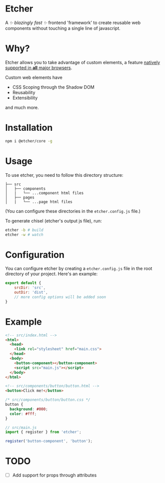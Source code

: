 # Etcher
A *✨ blazingly fast ✨* frontend 'framework' to create reusable web components without touching a single line of javascript.

# Why?
Etcher allows you to take advantage of custom elements, a feature [natively supported in **all** major browsers](https://developer.mozilla.org/en-US/docs/Web/API/Window/customElements#browser_compatibility).

Custom web elements have
- CSS Scoping through the Shadow DOM
- Reusability
- Extensibility

and much more.

# Installation
```bash
npm i @etcher/core -g
```

# Usage
To use etcher, you need to follow this directory structure:
```
├── src
│   ├── components
│   |   └── ...component html files
│   ├── pages
│   |   └── ...page html files
```

(You can configure these directories in the `etcher.config.js` file.)

To generate chisel (etcher's output js file), run:
```bash
etcher -b # build
etcher -w # watch
```

# Configuration
You can configure etcher by creating a `etcher.config.js` file in the root directory of your project. Here's an example:
```js
export default {
    srcDir: 'src',
    outDir: 'dist',
    // more config options will be added soon
}
```


# Example
```html
<!-- src/index.html -->
<html>
  <head>
    <link rel="stylesheet" href="main.css">
  </head>
  <body>
    <button-component></button-component>
    <script src="main.js"></script>
  </body>
</html>
```

```html
<!-- src/components/button/button.html -->
<button>Click me!</button>
```

```css
/* src/components/button/button.css */
button {
  background: #000;
  color: #fff;
}
```

```js
// src/main.js
import { register } from 'etcher';

register('button-component', 'button');
```

# TODO
- [ ] Add support for props through attributes